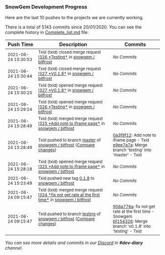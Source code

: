 
### SnowGem Development Progress

Here are the last 10 pushes to the projects we are currently working.

There is a total of 5143 commits since 20/01/2020. You can see the complete history in
 [Complete_list.md](Complete_list.md) file.

| Push Time | Description | Commits |
| --- | --- | --- |
| <sub>2021-06-24 15:30:53</sub> | <sub>Txid (txid) closed merge request [\!326 \*Testing\*](https://gitlab.com/snowgem/bitfrost/-/merge_requests/326) in [snowgem / bitfrost](https://gitlab.com/snowgem/bitfrost)</sub> | <sub>_No Commits_</sub> |
| <sub>2021-06-24 15:30:44</sub> | <sub>Txid (txid) closed merge request [\!327 \*V0\.1\.8\*](https://gitlab.com/snowgem/bitfrost/-/merge_requests/327) in [snowgem / bitfrost](https://gitlab.com/snowgem/bitfrost)</sub> | <sub>_No Commits_</sub> |
| <sub>2021-06-24 15:30:25</sub> | <sub>Txid (txid) opened merge request [\!327 \*V0\.1\.8\*](https://gitlab.com/snowgem/bitfrost/-/merge_requests/327) in [snowgem / bitfrost](https://gitlab.com/snowgem/bitfrost)</sub> | <sub>_No Commits_</sub> |
| <sub>2021-06-24 15:29:24</sub> | <sub>Txid (txid) opened merge request [\!326 \*Testing\*](https://gitlab.com/snowgem/bitfrost/-/merge_requests/326) in [snowgem / bitfrost](https://gitlab.com/snowgem/bitfrost)</sub> | <sub>_No Commits_</sub> |
| <sub>2021-06-24 15:28:49</sub> | <sub>Txid (txid) merged merge request [\!325 \*Add note to iframe page\*](https://gitlab.com/snowgem/bitfrost/-/merge_requests/325) in [snowgem / bitfrost](https://gitlab.com/snowgem/bitfrost)</sub> | <sub>_No Commits_</sub> |
| <sub>2021-06-24 15:28:49</sub> | <sub>Txid pushed to branch [master](https://gitlab.com/snowgem/bitfrost/commits/master) of [snowgem / bitfrost](https://gitlab.com/snowgem/bitfrost) ([Compare changes](https://gitlab.com/snowgem/bitfrost/compare/a6f6c2ae975869505a651d7f05122c390e9823fb...e9ee7a7a85a4b6299e8c80895e2acbc12175cda9))</sub> | <sub>[0a3f9f12](https://gitlab.com/snowgem/bitfrost/-/commit/0a3f9f1209fa3b9acb99de1c90f0b14c1c562cd4): Add note to iframe page - Txid<br>[e9ee7a7a](https://gitlab.com/snowgem/bitfrost/-/commit/e9ee7a7a85a4b6299e8c80895e2acbc12175cda9): Merge branch 'testing' into 'master' - Txid</sub> |
| <sub>2021-06-24 15:28:18</sub> | <sub>Txid (txid) opened merge request [\!325 \*Add note to iframe page\*](https://gitlab.com/snowgem/bitfrost/-/merge_requests/325) in [snowgem / bitfrost](https://gitlab.com/snowgem/bitfrost)</sub> | <sub>_No Commits_</sub> |
| <sub>2021-06-24 15:23:49</sub> | <sub>Txid pushed new tag [0\.1\.8](https://gitlab.com/snowgem/bitfrost/-/tags/0.1.8) to [snowgem / bitfrost](https://gitlab.com/snowgem/bitfrost)</sub> | <sub>_No Commits_</sub> |
| <sub>2021-06-24 09:15:47</sub> | <sub>Txid (txid) merged merge request [\!324 \*fix not get rate at the first time\*](https://gitlab.com/snowgem/bitfrost/-/merge_requests/324) in [snowgem / bitfrost](https://gitlab.com/snowgem/bitfrost)</sub> | <sub>_No Commits_</sub> |
| <sub>2021-06-24 09:15:47</sub> | <sub>Txid pushed to branch [testing](https://gitlab.com/snowgem/bitfrost/commits/testing) of [snowgem / bitfrost](https://gitlab.com/snowgem/bitfrost) ([Compare changes](https://gitlab.com/snowgem/bitfrost/compare/542263640d191d65149062ae7cf8fc72f44cd098...bf154326c8fca3417032831666cdd1caa12b0191))</sub> | <sub>[956a776a](https://gitlab.com/snowgem/bitfrost/-/commit/956a776a0a4c7b1d2b17b1dd115d40252043f5d9): fix not get rate at the first time - Snowgem<br>[bf154326](https://gitlab.com/snowgem/bitfrost/-/commit/bf154326c8fca3417032831666cdd1caa12b0191): Merge branch 'v0.1.8' into 'testing' - Txid</sub> |

_You can see more details and commits in our [Discord](https://discord.gg/zumGnbg) in **#dev-diary** channel._
